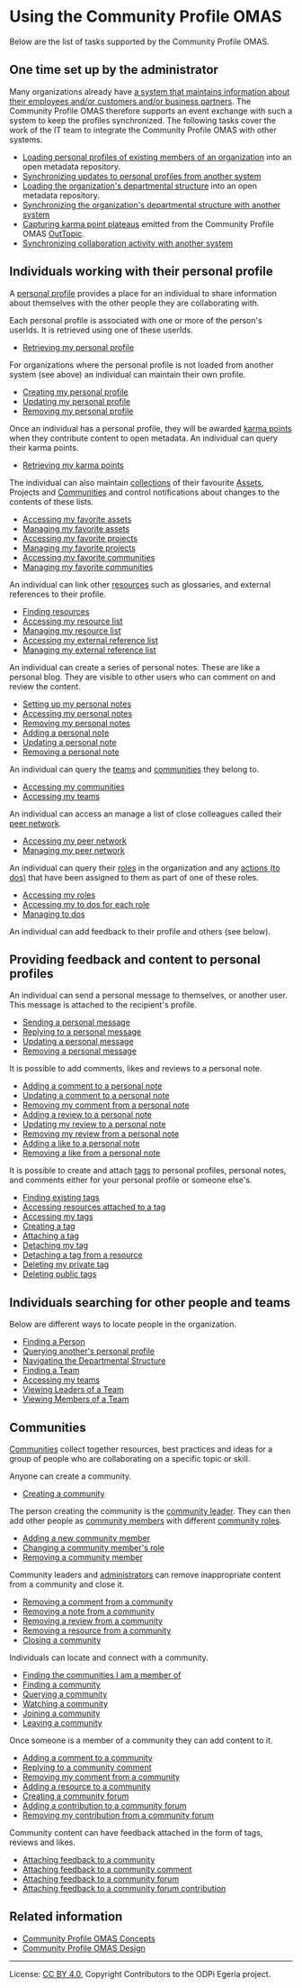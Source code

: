 <!-- SPDX-License-Identifier: CC-BY-4.0 -->
<!-- Copyright Contributors to the ODPi Egeria project. -->

# Using the Community Profile OMAS

Below are the list of tasks supported by the Community Profile OMAS.

## One time set up by the administrator

Many organizations already have [a system that maintains information about their employees
and/or customers and/or business partners](https://egeria-project.org/concepts/basic-concepts/#master-data-manager).
The Community Profile OMAS therefore supports an event exchange with such a system
to keep the profiles synchronized. 
The following tasks cover the work of the IT team to integrate the Community Profile
OMAS with other systems.

* [Loading personal profiles of existing members of an organization](loading-personal-profiles.md)
  into an open metadata repository.
* [Synchronizing updates to personal profiles from another system](synchronizing-personal-profiles.md)
* [Loading the organization's departmental structure](loading-departmental-structure.md)
  into an open metadata repository.
* [Synchronizing the organization's departmental structure with another system](synchronizing-departmental-structure.md)
* [Capturing karma point plateaus](capturing-karma-point-plateaus.md)
  emitted from the Community Profile OMAS [OutTopic](https://egeria-project.org/concepts/out-topic).
* [Synchronizing collaboration activity with another system](synchronizing-collaboration-activity.md)


## Individuals working with their personal profile

A [personal profile](../concepts/personal-profile.md) provides a place for
an individual to share information about themselves
with the other people they are collaborating with.

Each personal profile is associated with one or more of the person's userIds.
It is retrieved using one of these userIds.

* [Retrieving my personal profile](retrieving-my-personal-profile.md)

For organizations where the personal profile is not loaded from another system (see above)
an individual can maintain their own profile.

* [Creating my personal profile](creating-my-personal-profile.md)
* [Updating my personal profile](updating-my-personal-profile.md)
* [Removing my personal profile](removing-my-personal-profile.md)

Once an individual has a personal profile, they will be awarded [karma points](../concepts/karma-point.md)
when they contribute content to open metadata.  An individual can query their karma points.

* [Retrieving my karma points](retrieving-my-karma-points.md)

The individual can also maintain [collections](../concepts/favorite-things-collection.md) of their
favourite [Assets](https://egeria-project.org/concepts/asset), Projects
and [Communities](https://egeria-project.org/concepts/community) and control notifications
about changes to the contents of these lists.

* [Accessing my favorite assets](accessing-my-favorite-assets.md)
* [Managing my favorite assets](managing-my-favorite-assets.md)
* [Accessing my favorite projects](accessing-my-favorite-projects.md)
* [Managing my favorite projects](managing-my-favorite-projects.md)
* [Accessing my favorite communities](accessing-my-favorite-communities.md)
* [Managing my favorite communities](managing-my-favorite-communities.md)

An individual can link other [resources](../concepts/useful-resource.md) such as glossaries, and external references to their profile.

* [Finding resources](finding-a-resource.md)
* [Accessing my resource list](accessing-my-resource-list.md)
* [Managing my resource list](managing-my-resource-list.md)
* [Accessing my external reference list](accessing-my-external-references.md)
* [Managing my external reference list](managing-my-external-references.md)

An individual can create a series of personal notes.  These are like a personal blog.
They are visible to other users who can comment on and review the content.

* [Setting up my personal notes](setting-up-my-personal-notes.md)
* [Accessing my personal notes](accessing-my-personal-notes.md)
* [Removing my personal notes](removing-my-personal-notes.md)
* [Adding a personal note](adding-a-personal-note.md)
* [Updating a personal note](updating-a-personal-note.md)
* [Removing a personal note](removing-a-personal-note.md)

An individual can query the [teams](https://egeria-project.org/concepts/team) and
[communities](https://egeria-project.org/concepts/community) they belong to.

* [Accessing my communities](accessing-my-communities.md)
* [Accessing my teams](accessing-my-teams.md)

An individual can access an manage a list of close colleagues
called their [peer network](../concepts/peer-network.md).

* [Accessing my peer network](../scenarios/accessing-my-peer-network.md)
* [Managing my peer network](../scenarios/managing-my-peer-network.md)

An individual can query their [roles](../concepts/personal-roles.md) in the organization
and any [actions (to dos)](../concepts/to-do.md)
that have been assigned to them as part of one of these roles.

* [Accessing my roles](accessing-my-roles.md)
* [Accessing my to dos for each role](accessing-my-to-dos.md)
* [Managing to dos](managing-a-to-do.md)

An individual can add feedback to their profile and others (see below).

## Providing feedback and content to personal profiles

An individual can send a personal message to themselves, or another user.
This message is attached to the recipient's profile.

* [Sending a personal message](sending-a-personal-message.md)
* [Replying to a personal message](replying-to-a-personal-message.md)
* [Updating a personal message](updating-a-personal-message.md)
* [Removing a personal message](removing-a-personal-message.md)

It is possible to add comments, likes and reviews to a personal note.

* [Adding a comment to a personal note](adding-a-comment-to-a-personal-note.md)
* [Updating a comment to a personal note](updating-a-comment.md)
* [Removing my comment from a personal note](removing-my-comment-from-a-personal-note.md)
* [Adding a review to a personal note](adding-a-review-to-a-personal-note.md)
* [Updating my review to a personal note](updating-my-review.md)
* [Removing my review from a personal note](removing-my-review.md)
* [Adding a like to a personal note](adding-a-like-to-a-personal-note.md)
* [Removing a like from a personal note](removing-my-like-from-a-personal-note.md)

It is possible to create and attach [tags](../concepts/tag.md) to
personal profiles, personal notes,
and comments either for your personal profile or someone else's.

* [Finding existing tags](finding-a-tag.md)
* [Accessing resources attached to a tag](accessing-tagged-resources.md)
* [Accessing my tags](accessing-my-tags.md)
* [Creating a tag](creating-a-tag.md)
* [Attaching a tag](attaching-a-tag.md)
* [Detaching my tag](detaching-my-tag.md)
* [Detaching a tag from a resource](detaching-a-tag.md)
* [Deleting my private tag](removing-my-tag.md)
* [Deleting public tags](removing-a-tag.md)

## Individuals searching for other people and teams

Below are different ways to locate people in the organization.

* [Finding a Person](finding-a-person.md)
* [Querying another's personal profile](querying-anothers-personal-profile.md)
* [Navigating the Departmental Structure](navigating-the-departmental-structure.md)
* [Finding a Team](finding-a-team.md)
* [Accessing my teams](accessing-my-teams.md)
* [Viewing Leaders of a Team](viewing-leaders-of-a-team.md)
* [Viewing Members of a Team](viewing-members-of-a-team.md)


## Communities

[Communities](../concepts/community.md) collect
together resources, best practices and ideas for a group of people
who are collaborating on a specific topic or skill.

Anyone can create a community.

* [Creating a community](creating-a-community.md)

The person creating the community is the [community leader](../concepts/community-leader.md).
They can then add other people as [community members](../concepts/community-member.md)
with different [community roles](../concepts/community-roles.md).

* [Adding a new community member](adding-a-new-community-member.md)
* [Changing a community member's role](changing-community-member-role.md)
* [Removing a community member](removing-a-community-member.md)

Community leaders and [administrators](../concepts/community-administrator.md)
can remove inappropriate content from a community and close it.

* [Removing a comment from a community](removing-a-community-comment.md)
* [Removing a note from a community](removing-a-community-note.md)
* [Removing a review from a community](removing-a-review.md)
* [Removing a resource from a community](removing-a-community-resource.md)
* [Closing a community](closing-a-community.md)

Individuals can locate and connect with a community.

* [Finding the communities I am a member of](accessing-my-communities.md)
* [Finding a community](finding-a-community.md)
* [Querying a community](querying-a-community.md)
* [Watching a community](watching-a-community.md)
* [Joining a community](joining-a-community.md)
* [Leaving a community](leaving-a-community.md)

Once someone is a member of a community they can add content to it.

* [Adding a comment to a community](adding-a-comment-to-a-community.md)
* [Replying to a community comment](replying-to-a-comment.md)
* [Removing my comment from a community](removing-my-comment-from-a-community.md)
* [Adding a resource to a community](adding-a-resource-to-a-resource-list.md)
* [Creating a community forum](creating-a-community-forum.md)
* [Adding a contribution to a community forum](adding-a-contribution-to-a-forum.md)
* [Removing my contribution from a community forum](removing-a-contribution-from-a-forum.md)

Community content can have feedback attached in the form of tags, reviews and likes.

* [Attaching feedback to a community](attaching-feedback-to-a-community.md)
* [Attaching feedback to a community comment](attaching-feedback-to-a-community-comment.md)
* [Attaching feedback to a community forum](attaching-feedback-to-a-community-forum.md)
* [Attaching feedback to a community forum contribution](attaching-feedback-to-a-community-forum-contribution.md)

## Related information

* [Community Profile OMAS Concepts](../concepts)
* [Community Profile OMAS Design](../design)

----
License: [CC BY 4.0](https://creativecommons.org/licenses/by/4.0/),
Copyright Contributors to the ODPi Egeria project.